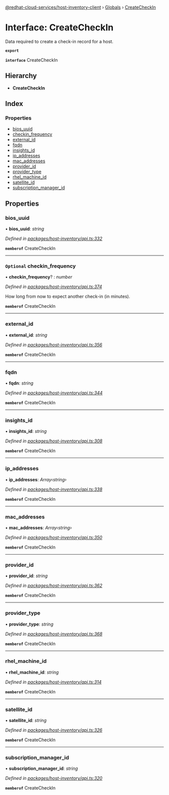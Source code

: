 [@redhat-cloud-services/host-inventory-client](../README.md) › [Globals](../globals.md) › [CreateCheckIn](createcheckin.md)

# Interface: CreateCheckIn

Data required to create a check-in record for a host.

**`export`** 

**`interface`** CreateCheckIn

## Hierarchy

* **CreateCheckIn**

## Index

### Properties

* [bios_uuid](createcheckin.md#bios_uuid)
* [checkin_frequency](createcheckin.md#optional-checkin_frequency)
* [external_id](createcheckin.md#external_id)
* [fqdn](createcheckin.md#fqdn)
* [insights_id](createcheckin.md#insights_id)
* [ip_addresses](createcheckin.md#ip_addresses)
* [mac_addresses](createcheckin.md#mac_addresses)
* [provider_id](createcheckin.md#provider_id)
* [provider_type](createcheckin.md#provider_type)
* [rhel_machine_id](createcheckin.md#rhel_machine_id)
* [satellite_id](createcheckin.md#satellite_id)
* [subscription_manager_id](createcheckin.md#subscription_manager_id)

## Properties

###  bios_uuid

• **bios_uuid**: *string*

*Defined in [packages/host-inventory/api.ts:332](https://github.com/fhlavac/javascript-clients/blob/master/packages/host-inventory/api.ts#L332)*

**`memberof`** CreateCheckIn

___

### `Optional` checkin_frequency

• **checkin_frequency**? : *number*

*Defined in [packages/host-inventory/api.ts:374](https://github.com/fhlavac/javascript-clients/blob/master/packages/host-inventory/api.ts#L374)*

How long from now to expect another check-in (in minutes).

**`memberof`** CreateCheckIn

___

###  external_id

• **external_id**: *string*

*Defined in [packages/host-inventory/api.ts:356](https://github.com/fhlavac/javascript-clients/blob/master/packages/host-inventory/api.ts#L356)*

**`memberof`** CreateCheckIn

___

###  fqdn

• **fqdn**: *string*

*Defined in [packages/host-inventory/api.ts:344](https://github.com/fhlavac/javascript-clients/blob/master/packages/host-inventory/api.ts#L344)*

**`memberof`** CreateCheckIn

___

###  insights_id

• **insights_id**: *string*

*Defined in [packages/host-inventory/api.ts:308](https://github.com/fhlavac/javascript-clients/blob/master/packages/host-inventory/api.ts#L308)*

**`memberof`** CreateCheckIn

___

###  ip_addresses

• **ip_addresses**: *Array‹string›*

*Defined in [packages/host-inventory/api.ts:338](https://github.com/fhlavac/javascript-clients/blob/master/packages/host-inventory/api.ts#L338)*

**`memberof`** CreateCheckIn

___

###  mac_addresses

• **mac_addresses**: *Array‹string›*

*Defined in [packages/host-inventory/api.ts:350](https://github.com/fhlavac/javascript-clients/blob/master/packages/host-inventory/api.ts#L350)*

**`memberof`** CreateCheckIn

___

###  provider_id

• **provider_id**: *string*

*Defined in [packages/host-inventory/api.ts:362](https://github.com/fhlavac/javascript-clients/blob/master/packages/host-inventory/api.ts#L362)*

**`memberof`** CreateCheckIn

___

###  provider_type

• **provider_type**: *string*

*Defined in [packages/host-inventory/api.ts:368](https://github.com/fhlavac/javascript-clients/blob/master/packages/host-inventory/api.ts#L368)*

**`memberof`** CreateCheckIn

___

###  rhel_machine_id

• **rhel_machine_id**: *string*

*Defined in [packages/host-inventory/api.ts:314](https://github.com/fhlavac/javascript-clients/blob/master/packages/host-inventory/api.ts#L314)*

**`memberof`** CreateCheckIn

___

###  satellite_id

• **satellite_id**: *string*

*Defined in [packages/host-inventory/api.ts:326](https://github.com/fhlavac/javascript-clients/blob/master/packages/host-inventory/api.ts#L326)*

**`memberof`** CreateCheckIn

___

###  subscription_manager_id

• **subscription_manager_id**: *string*

*Defined in [packages/host-inventory/api.ts:320](https://github.com/fhlavac/javascript-clients/blob/master/packages/host-inventory/api.ts#L320)*

**`memberof`** CreateCheckIn
